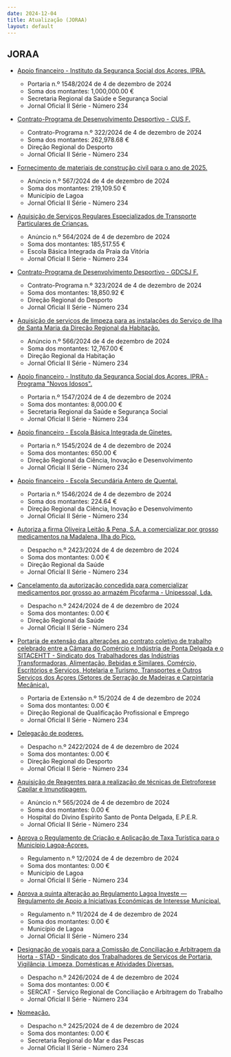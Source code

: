 ```yaml
---
date: 2024-12-04
title: Atualização (JORAA)
layout: default
---
```

## JORAA

* [Apoio financeiro - Instituto da Segurança Social dos Açores, IPRA.](https://jo.azores.gov.pt/#/ato/5578a258-b49f-49b6-bc18-06d4aaf8c4a6)
  * Portaria n.º 1548/2024 de 4 de dezembro de 2024
  * Soma dos montantes: 1,000,000.00 €
  * Secretaria Regional da Saúde e Segurança Social
  * Jornal Oficial II Série - Número 234

* [Contrato-Programa de Desenvolvimento Desportivo - CUS F.](https://jo.azores.gov.pt/#/ato/4bff480c-3f94-4027-bbcf-d17d4b6c8fad)
  * Contrato-Programa n.º 322/2024 de 4 de dezembro de 2024
  * Soma dos montantes: 262,978.68 €
  * Direção Regional do Desporto
  * Jornal Oficial II Série - Número 234

* [Fornecimento de materiais de construção civil para o ano de 2025.](https://jo.azores.gov.pt/#/ato/bed4ec02-a72a-46a3-9b14-ad88e310b236)
  * Anúncio n.º 567/2024 de 4 de dezembro de 2024
  * Soma dos montantes: 219,109.50 €
  * Município de Lagoa
  * Jornal Oficial II Série - Número 234

* [Aquisição de Serviços Regulares Especializados de Transporte Particulares de Crianças.](https://jo.azores.gov.pt/#/ato/ebfad369-bce8-4e5a-b230-7b70bd0cf93e)
  * Anúncio n.º 564/2024 de 4 de dezembro de 2024
  * Soma dos montantes: 185,517.55 €
  * Escola Básica Integrada da Praia da Vitória
  * Jornal Oficial II Série - Número 234

* [Contrato-Programa de Desenvolvimento Desportivo - GDCSJ F.](https://jo.azores.gov.pt/#/ato/5e2adf4b-5815-4bab-8696-e76af996ab9f)
  * Contrato-Programa n.º 323/2024 de 4 de dezembro de 2024
  * Soma dos montantes: 18,850.92 €
  * Direção Regional do Desporto
  * Jornal Oficial II Série - Número 234

* [Aquisição de serviços de limpeza para as instalações do Serviço de Ilha de Santa Maria da Direção Regional da Habitação.](https://jo.azores.gov.pt/#/ato/1ff753a1-b042-480b-ab95-dff2c79a9b94)
  * Anúncio n.º 566/2024 de 4 de dezembro de 2024
  * Soma dos montantes: 12,767.00 €
  * Direção Regional da Habitação
  * Jornal Oficial II Série - Número 234

* [Apoio financeiro -  Instituto da Segurança Social dos Açores, IPRA - Programa "Novos Idosos".](https://jo.azores.gov.pt/#/ato/4e823948-17ad-47a0-bd7f-e81fb717b14a)
  * Portaria n.º 1547/2024 de 4 de dezembro de 2024
  * Soma dos montantes: 8,000.00 €
  * Secretaria Regional da Saúde e Segurança Social
  * Jornal Oficial II Série - Número 234

* [Apoio financeiro - Escola Básica Integrada de Ginetes.](https://jo.azores.gov.pt/#/ato/3de50456-f654-4838-bada-92d18aa9125a)
  * Portaria n.º 1545/2024 de 4 de dezembro de 2024
  * Soma dos montantes: 650.00 €
  * Direção Regional da Ciência, Inovação e Desenvolvimento
  * Jornal Oficial II Série - Número 234

* [Apoio financeiro - Escola Secundária Antero de Quental.](https://jo.azores.gov.pt/#/ato/5eb8d98d-d27e-46cc-94ae-a1b01f283f6d)
  * Portaria n.º 1546/2024 de 4 de dezembro de 2024
  * Soma dos montantes: 224.64 €
  * Direção Regional da Ciência, Inovação e Desenvolvimento
  * Jornal Oficial II Série - Número 234

* [Autoriza a firma Oliveira Leitão & Pena, S.A. a comercializar por grosso medicamentos na Madalena, Ilha do Pico.](https://jo.azores.gov.pt/#/ato/f09a7fbd-8c67-41ad-a9b0-aa6b8629b7d8)
  * Despacho n.º 2423/2024 de 4 de dezembro de 2024
  * Soma dos montantes: 0.00 €
  * Direção Regional da Saúde
  * Jornal Oficial II Série - Número 234

* [Cancelamento da autorização concedida para comercializar medicamentos por grosso ao armazém  Picofarma - Unipessoal, Lda.](https://jo.azores.gov.pt/#/ato/c63d986d-54ee-4f45-8e73-d5bde18271ba)
  * Despacho n.º 2424/2024 de 4 de dezembro de 2024
  * Soma dos montantes: 0.00 €
  * Direção Regional da Saúde
  * Jornal Oficial II Série - Número 234

* [Portaria de extensão das alterações ao contrato coletivo de trabalho celebrado entre a Câmara do Comércio e Indústria de Ponta Delgada e o SITACEHTT - Sindicato dos Trabalhadores das Indústrias Transformadoras, Alimentação, Bebidas e Similares, Comércio, Escritórios e Serviços, Hotelaria e Turismo, Transportes e Outros Serviços dos Açores (Setores de Serração de Madeiras e Carpintaria Mecânica).](https://jo.azores.gov.pt/#/ato/ed4bb45a-07a2-4d1f-b98e-e69b20183c5a)
  * Portaria de Extensão n.º 15/2024 de 4 de dezembro de 2024
  * Soma dos montantes: 0.00 €
  * Direção Regional de Qualificação Profissional e Emprego
  * Jornal Oficial II Série - Número 234

* [Delegação de poderes.](https://jo.azores.gov.pt/#/ato/ddd868e0-164d-41ae-a6c5-fcaaae12f5b7)
  * Despacho n.º 2422/2024 de 4 de dezembro de 2024
  * Soma dos montantes: 0.00 €
  * Direção Regional do Desporto
  * Jornal Oficial II Série - Número 234

* [Aquisição de Reagentes para a realização de técnicas de Eletroforese Capilar e Imunotipagem.](https://jo.azores.gov.pt/#/ato/cf6c7177-24e5-4b0a-a836-4a9fd11623ef)
  * Anúncio n.º 565/2024 de 4 de dezembro de 2024
  * Soma dos montantes: 0.00 €
  * Hospital do Divino Espírito Santo de Ponta Delgada, E.P.E.R.
  * Jornal Oficial II Série - Número 234

* [Aprova o Regulamento de Criação e Aplicação de Taxa Turística para o Município Lagoa-Açores.](https://jo.azores.gov.pt/#/ato/92b109a9-4f06-46ed-870c-c19c93296164)
  * Regulamento n.º 12/2024 de 4 de dezembro de 2024
  * Soma dos montantes: 0.00 €
  * Município de Lagoa
  * Jornal Oficial II Série - Número 234

* [Aprova a quinta alteração ao Regulamento Lagoa Investe — Regulamento de Apoio a Iniciativas Económicas de Interesse Municipal.](https://jo.azores.gov.pt/#/ato/6245c461-1edf-43fd-b1be-58cc4e8b776a)
  * Regulamento n.º 11/2024 de 4 de dezembro de 2024
  * Soma dos montantes: 0.00 €
  * Município de Lagoa
  * Jornal Oficial II Série - Número 234

* [Designação de vogais para a Comissão de Conciliação e Arbitragem da Horta - STAD - Sindicato dos Trabalhadores de Serviços de Portaria, Vigilância, Limpeza, Domésticas e Atividades Diversas.](https://jo.azores.gov.pt/#/ato/d5160755-c599-4b07-be44-7339929722b7)
  * Despacho n.º 2426/2024 de 4 de dezembro de 2024
  * Soma dos montantes: 0.00 €
  * SERCAT - Serviço Regional de Conciliação e Arbitragem do Trabalho
  * Jornal Oficial II Série - Número 234

* [Nomeação.](https://jo.azores.gov.pt/#/ato/80ade473-b8a9-41eb-9004-8201c2b5032a)
  * Despacho n.º 2425/2024 de 4 de dezembro de 2024
  * Soma dos montantes: 0.00 €
  * Secretaria Regional do Mar e das Pescas
  * Jornal Oficial II Série - Número 234
